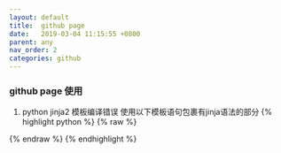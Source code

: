 ```yaml
---
layout: default
title:  github page
date:   2019-03-04 11:15:55 +0800
parent: any
nav_order: 2
categories: github
---
```


### github page 使用
1. python jinja2 模板编译错误
使用以下模板语句包裹有jinja语法的部分
{% highlight python %}
{% raw %}

{% endraw %}
{% endhighlight %}